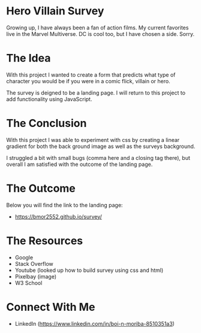 # Hero Villain Survey
Growing up, I have always been a fan of action films. My current favorites live in the Marvel Multiverse. DC is cool too, but I have chosen a side. Sorry.

# The Idea 
With this project I wanted to create a form that predicts what type of character you would be if you were in a comic flick, villain or hero.

The survey is deigned to be a landing page. I will return to this project to add functionality using JavaScript. 

# The Conclusion 
With this project I was able to experiment with css by creating a linear gradient for both the back ground image as well as the surveys background. 

I struggled a bit with small bugs (comma here and a closing tag there), but overall I am satisfied with the outcome of the landing page. 

# The Outcome
Below you will find the link to the landing page:

- https://bmor2552.github.io/survey/

# The Resources 
- Google
- Stack Overflow
- Youtube (looked up how to build survey using css and html)
- Pixelbay (image)
- W3 School 

# Connect With Me 
- LinkedIn (https://www.linkedin.com/in/boi-n-moriba-8510351a3)
 